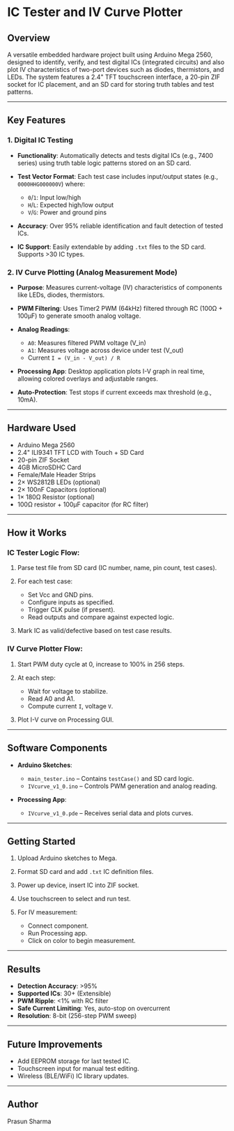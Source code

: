 # IC Tester and IV Curve Plotter

## Overview

A versatile embedded hardware project built using Arduino Mega 2560, designed to identify, verify, and test digital ICs (integrated circuits) and also plot IV characteristics of two-port devices such as diodes, thermistors, and LEDs. The system features a 2.4" TFT touchscreen interface, a 20-pin ZIF socket for IC placement, and an SD card for storing truth tables and test patterns.

---

## Key Features

### 1. **Digital IC Testing**

* **Functionality**: Automatically detects and tests digital ICs (e.g., 7400 series) using truth table logic patterns stored on an SD card.
* **Test Vector Format**: Each test case includes input/output states (e.g., `0000HHG000000V`) where:

  * `0`/`1`: Input low/high
  * `H`/`L`: Expected high/low output
  * `V`/`G`: Power and ground pins
* **Accuracy**: Over 95% reliable identification and fault detection of tested ICs.
* **IC Support**: Easily extendable by adding `.txt` files to the SD card. Supports >30 IC types.

### 2. **IV Curve Plotting (Analog Measurement Mode)**

* **Purpose**: Measures current-voltage (IV) characteristics of components like LEDs, diodes, thermistors.
* **PWM Filtering**: Uses Timer2 PWM (64kHz) filtered through RC (100Ω + 100μF) to generate smooth analog voltage.
* **Analog Readings**:

  * `A0`: Measures filtered PWM voltage (V\_in)
  * `A1`: Measures voltage across device under test (V\_out)
  * Current `I = (V_in - V_out) / R`
* **Processing App**: Desktop application plots I-V graph in real time, allowing colored overlays and adjustable ranges.
* **Auto-Protection**: Test stops if current exceeds max threshold (e.g., 10mA).

---

## Hardware Used

* Arduino Mega 2560
* 2.4" ILI9341 TFT LCD with Touch + SD Card
* 20-pin ZIF Socket
* 4GB MicroSDHC Card
* Female/Male Header Strips
* 2× WS2812B LEDs (optional)
* 2× 100nF Capacitors (optional)
* 1× 180Ω Resistor (optional)
* 100Ω resistor + 100μF capacitor (for RC filter)

---

## How it Works

### IC Tester Logic Flow:

1. Parse test file from SD card (IC number, name, pin count, test cases).
2. For each test case:

   * Set Vcc and GND pins.
   * Configure inputs as specified.
   * Trigger CLK pulse (if present).
   * Read outputs and compare against expected logic.
3. Mark IC as valid/defective based on test case results.

### IV Curve Plotter Flow:

1. Start PWM duty cycle at 0, increase to 100% in 256 steps.
2. At each step:

   * Wait for voltage to stabilize.
   * Read A0 and A1.
   * Compute current `I`, voltage `V`.
3. Plot I-V curve on Processing GUI.

---

## Software Components

* **Arduino Sketches**:

  * `main_tester.ino` – Contains `testCase()` and SD card logic.
  * `IVcurve_v1_0.ino` – Controls PWM generation and analog reading.
* **Processing App**:

  * `IVcurve_v1_0.pde` – Receives serial data and plots curves.

---

## Getting Started

1. Upload Arduino sketches to Mega.
2. Format SD card and add `.txt` IC definition files.
3. Power up device, insert IC into ZIF socket.
4. Use touchscreen to select and run test.
5. For IV measurement:

   * Connect component.
   * Run Processing app.
   * Click on color to begin measurement.

---

## Results

* **Detection Accuracy**: >95%
* **Supported ICs**: 30+ (Extensible)
* **PWM Ripple**: <1% with RC filter
* **Safe Current Limiting**: Yes, auto-stop on overcurrent
* **Resolution**: 8-bit (256-step PWM sweep)

---

## Future Improvements

* Add EEPROM storage for last tested IC.
* Touchscreen input for manual test editing.
* Wireless (BLE/WiFi) IC library updates.

---

## Author

Prasun Sharma

